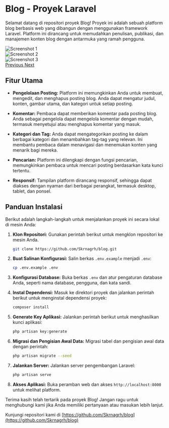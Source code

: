 # Blog - Proyek Laravel

Selamat datang di repositori proyek Blog! Proyek ini adalah sebuah platform blog berbasis web yang dibangun dengan menggunakan framework Laravel. Platform ini dirancang untuk memudahkan penulisan, publikasi, dan manajemen konten blog dengan antarmuka yang ramah pengguna.

<div id="carouselExampleControls" class="carousel slide" data-ride="carousel">
  <div class="carousel-inner">
    <div class="carousel-item active">
      <img src="https://github.com/Skrnagrh/blog/raw/main/public/images/screenshot1.png" class="d-block w-100" alt="Screenshot 1">
    </div>
    <div class="carousel-item">
      <img src="https://github.com/Skrnagrh/blog/raw/main/public/images/screenshot2.png" class="d-block w-100" alt="Screenshot 2">
    </div>
    <div class="carousel-item">
      <img src="https://github.com/Skrnagrh/blog/raw/main/public/images/screenshot3.png" class="d-block w-100" alt="Screenshot 3">
    </div>
    <!-- Tambahkan gambar-gambar lain di sini -->
  </div>
  <a class="carousel-control-prev" href="#carouselExampleControls" role="button" data-slide="prev">
    <span class="carousel-control-prev-icon" aria-hidden="true"></span>
    <span class="sr-only">Previous</span>
  </a>
  <a class="carousel-control-next" href="#carouselExampleControls" role="button" data-slide="next">
    <span class="carousel-control-next-icon" aria-hidden="true"></span>
    <span class="sr-only">Next</span>
  </a>
</div>


## Fitur Utama

- **Pengelolaan Posting:** Platform ini memungkinkan Anda untuk membuat, mengedit, dan menghapus posting blog. Anda dapat mengatur judul, konten, gambar utama, dan kategori untuk setiap posting.

- **Komentar:** Pembaca dapat memberikan komentar pada posting blog. Anda sebagai pengelola dapat mengelola komentar dengan mudah, termasuk menyetujui atau menghapus komentar yang masuk.

- **Kategori dan Tag:** Anda dapat mengategorikan posting ke dalam berbagai kategori dan menambahkan tag-tag yang relevan. Ini membantu pembaca dalam menavigasi dan menemukan konten yang menarik bagi mereka.

- **Pencarian:** Platform ini dilengkapi dengan fungsi pencarian, memungkinkan pembaca untuk mencari posting berdasarkan kata kunci tertentu.

- **Responsif:** Tampilan platform dirancang responsif, sehingga dapat diakses dengan nyaman dari berbagai perangkat, termasuk desktop, tablet, dan ponsel.

## Panduan Instalasi

Berikut adalah langkah-langkah untuk menjalankan proyek ini secara lokal di mesin Anda:

1. **Klon Repositori:** Gunakan perintah berikut untuk mengklon repositori ke mesin Anda.
   ```bash
   git clone https://github.com/Skrnagrh/blog.git
   ```

2. **Buat Salinan Konfigurasi:** Salin berkas `.env.example` menjadi `.env`:
   ```bash
   cp .env.example .env
   ```

3. **Konfigurasi Database:** Buka berkas `.env` dan atur pengaturan database Anda, seperti nama database, pengguna, dan kata sandi.

4. **Instal Dependensi:** Masuk ke direktori proyek dan jalankan perintah berikut untuk menginstal dependensi proyek:
   ```bash
   composer install
   ```

5. **Generate Key Aplikasi:** Jalankan perintah berikut untuk menghasilkan kunci aplikasi:
   ```bash
   php artisan key:generate
   ```

6. **Migrasi dan Pengisian Awal Data:** Migrasi tabel dan pengisian awal data dengan perintah:
   ```bash
   php artisan migrate --seed
   ```

7. **Jalankan Server:** Jalankan server pengembangan Laravel:
   ```bash
   php artisan serve
   ```

8. **Akses Aplikasi:** Buka peramban web dan akses `http://localhost:8000` untuk melihat platform.

Terima kasih telah tertarik pada proyek Blog! Jangan ragu untuk menghubungi kami jika Anda memiliki pertanyaan atau masukan lebih lanjut.

Kunjungi repositori kami di [https://github.com/Skrnagrh/blog](https://github.com/Skrnagrh/blog)
